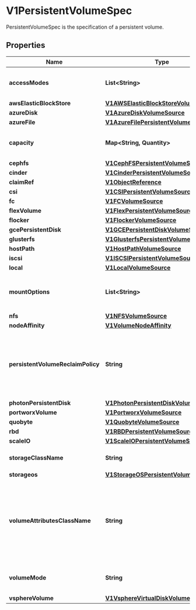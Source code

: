 

# V1PersistentVolumeSpec

PersistentVolumeSpec is the specification of a persistent volume.

## Properties

| Name | Type | Description | Notes |
|------------ | ------------- | ------------- | -------------|
|**accessModes** | **List&lt;String&gt;** | accessModes contains all ways the volume can be mounted. More info: https://kubernetes.io/docs/concepts/storage/persistent-volumes#access-modes |  [optional] |
|**awsElasticBlockStore** | [**V1AWSElasticBlockStoreVolumeSource**](V1AWSElasticBlockStoreVolumeSource.md) |  |  [optional] |
|**azureDisk** | [**V1AzureDiskVolumeSource**](V1AzureDiskVolumeSource.md) |  |  [optional] |
|**azureFile** | [**V1AzureFilePersistentVolumeSource**](V1AzureFilePersistentVolumeSource.md) |  |  [optional] |
|**capacity** | **Map&lt;String, Quantity&gt;** | capacity is the description of the persistent volume&#39;s resources and capacity. More info: https://kubernetes.io/docs/concepts/storage/persistent-volumes#capacity |  [optional] |
|**cephfs** | [**V1CephFSPersistentVolumeSource**](V1CephFSPersistentVolumeSource.md) |  |  [optional] |
|**cinder** | [**V1CinderPersistentVolumeSource**](V1CinderPersistentVolumeSource.md) |  |  [optional] |
|**claimRef** | [**V1ObjectReference**](V1ObjectReference.md) |  |  [optional] |
|**csi** | [**V1CSIPersistentVolumeSource**](V1CSIPersistentVolumeSource.md) |  |  [optional] |
|**fc** | [**V1FCVolumeSource**](V1FCVolumeSource.md) |  |  [optional] |
|**flexVolume** | [**V1FlexPersistentVolumeSource**](V1FlexPersistentVolumeSource.md) |  |  [optional] |
|**flocker** | [**V1FlockerVolumeSource**](V1FlockerVolumeSource.md) |  |  [optional] |
|**gcePersistentDisk** | [**V1GCEPersistentDiskVolumeSource**](V1GCEPersistentDiskVolumeSource.md) |  |  [optional] |
|**glusterfs** | [**V1GlusterfsPersistentVolumeSource**](V1GlusterfsPersistentVolumeSource.md) |  |  [optional] |
|**hostPath** | [**V1HostPathVolumeSource**](V1HostPathVolumeSource.md) |  |  [optional] |
|**iscsi** | [**V1ISCSIPersistentVolumeSource**](V1ISCSIPersistentVolumeSource.md) |  |  [optional] |
|**local** | [**V1LocalVolumeSource**](V1LocalVolumeSource.md) |  |  [optional] |
|**mountOptions** | **List&lt;String&gt;** | mountOptions is the list of mount options, e.g. [\&quot;ro\&quot;, \&quot;soft\&quot;]. Not validated - mount will simply fail if one is invalid. More info: https://kubernetes.io/docs/concepts/storage/persistent-volumes/#mount-options |  [optional] |
|**nfs** | [**V1NFSVolumeSource**](V1NFSVolumeSource.md) |  |  [optional] |
|**nodeAffinity** | [**V1VolumeNodeAffinity**](V1VolumeNodeAffinity.md) |  |  [optional] |
|**persistentVolumeReclaimPolicy** | **String** | persistentVolumeReclaimPolicy defines what happens to a persistent volume when released from its claim. Valid options are Retain (default for manually created PersistentVolumes), Delete (default for dynamically provisioned PersistentVolumes), and Recycle (deprecated). Recycle must be supported by the volume plugin underlying this PersistentVolume. More info: https://kubernetes.io/docs/concepts/storage/persistent-volumes#reclaiming |  [optional] |
|**photonPersistentDisk** | [**V1PhotonPersistentDiskVolumeSource**](V1PhotonPersistentDiskVolumeSource.md) |  |  [optional] |
|**portworxVolume** | [**V1PortworxVolumeSource**](V1PortworxVolumeSource.md) |  |  [optional] |
|**quobyte** | [**V1QuobyteVolumeSource**](V1QuobyteVolumeSource.md) |  |  [optional] |
|**rbd** | [**V1RBDPersistentVolumeSource**](V1RBDPersistentVolumeSource.md) |  |  [optional] |
|**scaleIO** | [**V1ScaleIOPersistentVolumeSource**](V1ScaleIOPersistentVolumeSource.md) |  |  [optional] |
|**storageClassName** | **String** | storageClassName is the name of StorageClass to which this persistent volume belongs. Empty value means that this volume does not belong to any StorageClass. |  [optional] |
|**storageos** | [**V1StorageOSPersistentVolumeSource**](V1StorageOSPersistentVolumeSource.md) |  |  [optional] |
|**volumeAttributesClassName** | **String** | Name of VolumeAttributesClass to which this persistent volume belongs. Empty value is not allowed. When this field is not set, it indicates that this volume does not belong to any VolumeAttributesClass. This field is mutable and can be changed by the CSI driver after a volume has been updated successfully to a new class. For an unbound PersistentVolume, the volumeAttributesClassName will be matched with unbound PersistentVolumeClaims during the binding process. This is a beta field and requires enabling VolumeAttributesClass feature (off by default). |  [optional] |
|**volumeMode** | **String** | volumeMode defines if a volume is intended to be used with a formatted filesystem or to remain in raw block state. Value of Filesystem is implied when not included in spec. |  [optional] |
|**vsphereVolume** | [**V1VsphereVirtualDiskVolumeSource**](V1VsphereVirtualDiskVolumeSource.md) |  |  [optional] |



